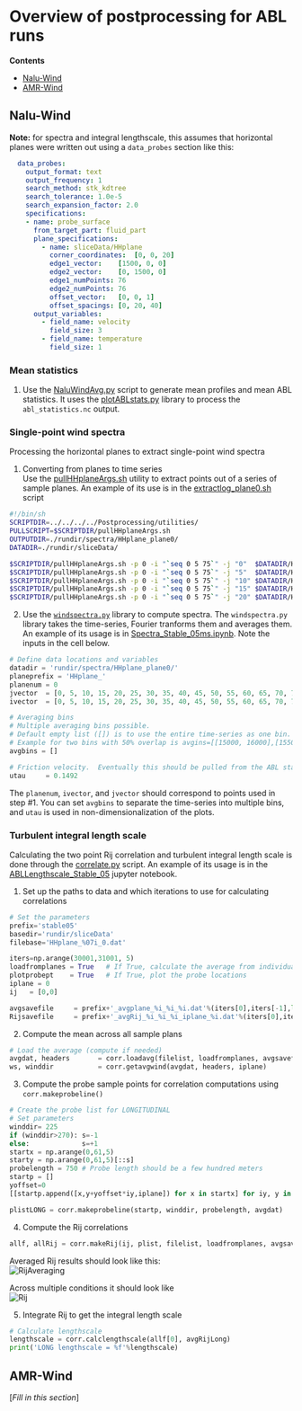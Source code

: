 # Overview of postprocessing for ABL runs

**Contents**
- [Nalu-Wind](#nalu-wind)
- [AMR-Wind](#amr-wind)

## Nalu-Wind
**Note:** for spectra and integral lengthscale, this assumes that horizontal planes 
were written out using a `data_probes` section like this:  
```yaml
  data_probes:  
    output_format: text 
    output_frequency: 1
    search_method: stk_kdtree
    search_tolerance: 1.0e-5 
    search_expansion_factor: 2.0
    specifications:
    - name: probe_surface
      from_target_part: fluid_part  
      plane_specifications:        
        - name: sliceData/HHplane
          corner_coordinates:  [0, 0, 20]
          edge1_vector:    [1500, 0, 0]
          edge2_vector:    [0, 1500, 0]
          edge1_numPoints: 76
          edge2_numPoints: 76
          offset_vector:   [0, 0, 1]
          offset_spacings: [0, 20, 40]
      output_variables:
        - field_name: velocity
          field_size: 3
        - field_name: temperature
          field_size: 1
```

### Mean statistics
1.  Use the [NaluWindAvg.py](Postprocessing/utilities/NaluWindAvg.py)
    script to generate mean profiles and mean ABL statistics.  It uses
    the [plotABLstats.py](Postprocessing/utilities/NaluWindAvg.py)
    library to process the `abl_statistics.nc` output.
	
	

### Single-point wind spectra
Processing the horizontal planes to extract single-point wind spectra
1.  Converting from planes to time series  
    Use the [pullHHplaneArgs.sh](Postprocessing/utilities/pullHHplaneArgs.sh) utility to extract 
    points out of a series of sample planes.  An example of its use is in the 
    [extractlog_plane0.sh](NaluWindRuns/stable/05ms/05ms_iter02/extractlog_plane0.sh) script
```bash
#!/bin/sh
SCRIPTDIR=../../../../Postprocessing/utilities/
PULLSCRIPT=$SCRIPTDIR/pullHHplaneArgs.sh
OUTPUTDIR=./rundir/spectra/HHplane_plane0/
DATADIR=./rundir/sliceData/

$SCRIPTDIR/pullHHplaneArgs.sh -p 0 -i "`seq 0 5 75`" -j "0"  $DATADIR/HHplane_003[0-9]???_0.dat -o $OUTPUTDIR/
$SCRIPTDIR/pullHHplaneArgs.sh -p 0 -i "`seq 0 5 75`" -j "5"  $DATADIR/HHplane_003[0-9]???_0.dat -o $OUTPUTDIR/
$SCRIPTDIR/pullHHplaneArgs.sh -p 0 -i "`seq 0 5 75`" -j "10" $DATADIR/HHplane_003[0-9]???_0.dat -o $OUTPUTDIR/
$SCRIPTDIR/pullHHplaneArgs.sh -p 0 -i "`seq 0 5 75`" -j "15" $DATADIR/HHplane_003[0-9]???_0.dat -o $OUTPUTDIR/
$SCRIPTDIR/pullHHplaneArgs.sh -p 0 -i "`seq 0 5 75`" -j "20" $DATADIR/HHplane_003[0-9]???_0.dat -o $OUTPUTDIR/
```

2.  Use the [`windspectra.py`](Postprocessing/utilities/windspectra.py) library to compute spectra.
    The `windspectra.py` library takes the time-series, Fourier tranforms them and averages them. 
    An example of its usage is in [Spectra_Stable_05ms.ipynb](NaluWindRuns/stable/05ms/05ms_iter02/Spectra_Stable_05ms.ipynb).
    Note the inputs in the cell below.
```python
# Define data locations and variables
datadir = 'rundir/spectra/HHplane_plane0/'
planeprefix = 'HHplane_'
planenum = 0
jvector  = [0, 5, 10, 15, 20, 25, 30, 35, 40, 45, 50, 55, 60, 65, 70, 75] 
ivector  = [0, 5, 10, 15, 20, 25, 30, 35, 40, 45, 50, 55, 60, 65, 70, 75] 

# Averaging bins
# Multiple averaging bins possible.   
# Default empty list ([]) is to use the entire time-series as one bin.
# Example for two bins with 50% overlap is avgins=[[15000, 16000],[15500, 16500]]
avgbins = [] 

# Friction velocity.  Eventually this should be pulled from the ABL stats file
utau     = 0.1492
```
The `planenum`, `ivector`, and `jvector` should correspond to points used in step #1.  You can set `avgbins` to 
separate the time-series into multiple bins, and `utau` is used in non-dimensionalization of the plots.

### Turbulent integral length scale
Calculating the two point Rij correlation and turbulent integral length scale is done 
through the [correlate.py](Postprocessing/utilities/correlate.py) script.
An example of its usage is in the [ABLLengthscale_Stable_05](NaluWindRuns/stable/05ms/05ms_iter02/ABLLengthscale_Stable_05.ipynb) 
jupyter notebook.

1.  Set up the paths to data and which iterations to use for calculating correlations
```python
# Set the parameters
prefix='stable05'
basedir='rundir/sliceData'
filebase='HHplane_%07i_0.dat'

iters=np.arange(30001,31001, 5) 
loadfromplanes = True   # If True, calculate the average from individual plane files.  If False, load from avgsavefile
plotprobept    = True   # If True, plot the probe locations
iplane = 0
ij   = [0,0]

avgsavefile     = prefix+'_avgplane_%i_%i_%i.dat'%(iters[0],iters[-1],len(iters))
Rijsavefile     = prefix+'_avgRij_%i_%i_%i_iplane_%i.dat'%(iters[0],iters[-1],len(iters),iplane)
```

2. Compute the mean across all sample plans
```python
# Load the average (compute if needed)
avgdat, headers       = corr.loadavg(filelist, loadfromplanes, avgsavefile, verbose=True)
ws, winddir           = corr.getavgwind(avgdat, headers, iplane)
```

3.  Compute the probe sample points for correlation computations using `corr.makeprobeline()`
```python
# Create the probe list for LONGITUDINAL
# Set parameters
winddir= 225
if (winddir>270): s=-1
else:             s=+1
startx = np.arange(0,61,5)
starty = np.arange(0,61,5)[::s]
probelength = 750 # Probe length should be a few hundred meters
startp = []
yoffset=0
[[startp.append([x,y+yoffset*iy,iplane]) for x in startx] for iy, y in enumerate(starty)]

plistLONG = corr.makeprobeline(startp, winddir, probelength, avgdat)
```

4.  Compute the Rij correlations
```python
allf, allRij = corr.makeRij(ij, plist, filelist, loadfromplanes, avgsavefile, verbose=True)
```
Averaged Rij results should look like this:  
![RijAveraging](https://user-images.githubusercontent.com/15526007/98852222-34dc6a80-240c-11eb-89ec-b8ec13306010.png)

Across multiple conditions it should look like  
![Rij](https://user-images.githubusercontent.com/15526007/98851539-4113f800-240b-11eb-92ae-58f1770b6822.png)

5.  Integrate Rij to get the integral length scale
```python
# Calculate lengthscale
lengthscale = corr.calclengthscale(allf[0], avgRijLong)
print('LONG lengthscale = %f'%lengthscale)
```
## AMR-Wind
[_Fill in this section_]
